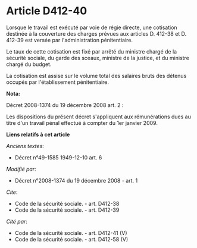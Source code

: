 # Article D412-40

Lorsque le travail est exécuté par voie de régie directe, une cotisation destinée à la couverture des charges prévues aux
articles D. 412-38 et D. 412-39 est versée par l'administration pénitentiaire. 

Le taux de cette cotisation est fixé par arrêté du ministre chargé de la sécurité sociale, du garde des sceaux, ministre de
la justice, et du ministre chargé du budget. 

La cotisation est assise sur le volume total des salaires bruts des détenus occupés par l'établissement pénitentiaire.

**Nota:**

Décret 2008-1374 du 19 décembre 2008 art. 2 :

Les dispositions du présent décret s'appliquent aux rémunérations dues au titre d'un travail pénal effectué à compter du 1er
janvier 2009.

**Liens relatifs à cet article**

_Anciens textes_:

  - Décret n°49-1585 1949-12-10 art. 6

_Modifié par_:

  - Décret n°2008-1374 du 19 décembre 2008 - art. 1

_Cite_:

  - Code de la sécurité sociale. - art. D412-38
  - Code de la sécurité sociale. - art. D412-39

_Cité par_:

  - Code de la sécurité sociale. - art. D412-41 (V)
  - Code de la sécurité sociale. - art. D412-58 (V)
